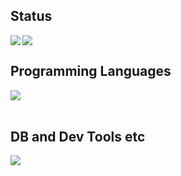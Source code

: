 ## Status

<a href="https://github.com/anuraghazra/github-readme-stats">
  <img src="https://github-readme-stats.vercel.app/api?username=anirin&count_private=true&show_icons=true&theme=react" />
</a>

<a href="https://github.com/anuraghazra/github-readme-stats">
  <img align="left" src="https://github-readme-stats.vercel.app/api/top-langs/?username=anirin&count_private=true&theme=react" />
</a>

<br clear="both" />

## Programming Languages

<img src="https://skillicons.dev/icons?i=c,cpp,go" /> <br /><br />

## DB and Dev Tools etc

<img src="https://skillicons.dev/icons?i=mysql,docker,git,github,vscode,linux,nginx" /> <br /><br />
